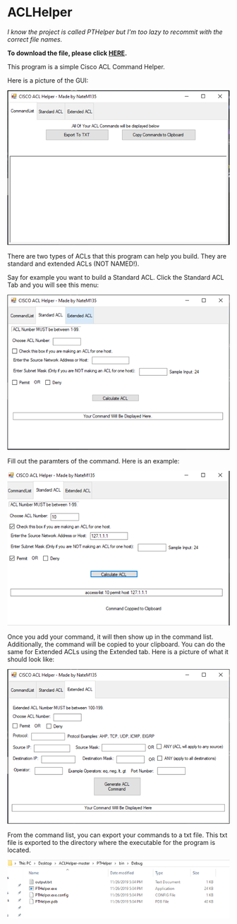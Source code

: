 # ACLHelper 

*I know the project is called PTHelper but I'm too lazy to recommit with the correct file names.*

**To download the file, please click [HERE](https://github.com/NateM135/ACLHelper/raw/master/ACLHelper.exe).**

This program is a simple Cisco ACL Command Helper. 

Here is a picture of the GUI:

![GUI](Pictures/commandlist.PNG)
  
  
  
There are two types of ACLs that this program can help you build. They are standard and extended ACLs (NOT NAMED!).

Say for example you want to build a Standard ACL. Click the Standard ACL Tab and you will see this menu:

![StandardMenu](Pictures/standard.PNG)



Fill out the paramters of the command. Here is an example: 

![StandardExample](Pictures/standard_example.PNG)

Once you add your command, it will then show up in the command list. Additionally, the command will be copied to your clipboard. You can do the same for Extended ACLs using the Extended tab. Here is a picture of what it should look like:

![ExtendedMenu](Pictures/extended.PNG)

From the command list, you can export your commands to a txt file. This txt file is exported to the directory where the executable for the program is located. 

![OutputExample](Pictures/output.PNG)
